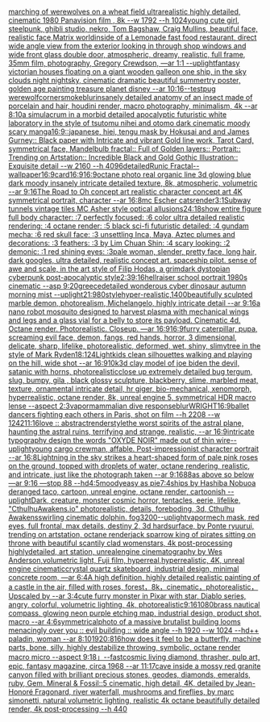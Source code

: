 [marching of werewolves on a wheat field ultrarealistic highly detailed, cinematic 1980  Panavision film , 8k --w 1792 --h 1024](https://www.ebank.nz/aiartgenerator?category=marching%2520of%2520werewolves%2520on%2520a%2520wheat%2520field%2520ultrarealistic%2520highly%2520detailed%2C%2520cinematic%25201980%2520%2520Panavision%2520film%2520%2C%25208k%2520--w%25201792%2520--h%25201024)[young cute girl, steelpunk, ghibli studio, nekro, Tom Bagshaw, Craig Mullins, beautiful face, realistic face,](https://www.ebank.nz/aiartgenerator?category=young%2520cute%2520girl%2C%2520steelpunk%2C%2520ghibli%2520studio%2C%2520nekro%2C%2520Tom%2520Bagshaw%2C%2520Craig%2520Mullins%2C%2520beautiful%2520face%2C%2520realistic%2520face%2C)[Matrix world](https://www.ebank.nz/aiartgenerator?category=Matrix%2520world)[inside of a Lemonade fast food restaurant, direct wide angle view from the exterior looking in through shop windows and wide front glass double door, atmospheric, dreamy, realistic, full frame, 35mm film, photography, Gregory Crewdson, —ar 1:1 --uplight](https://www.ebank.nz/aiartgenerator?category=inside%2520of%2520a%2520Lemonade%2520fast%2520food%2520restaurant%2C%2520direct%2520wide%2520angle%2520view%2520from%2520the%2520exterior%2520looking%2520in%2520through%2520shop%2520windows%2520and%2520wide%2520front%2520glass%2520double%2520door%2C%2520atmospheric%2C%2520dreamy%2C%2520realistic%2C%2520full%2520frame%2C%252035mm%2520film%2C%2520photography%2C%2520Gregory%2520Crewdson%2C%2520%E2%80%94ar%25201%3A1%2520--uplight)[fantasy victorian houses floating on a giant wooden galleon one ship, in the sky clouds night nightsky, cinematic dramatic beautiful summertry poster, golden age painting treasure planet disney --ar 10:16](https://www.ebank.nz/aiartgenerator?category=fantasy%2520victorian%2520houses%2520floating%2520on%2520a%2520giant%2520wooden%2520galleon%2520one%2520ship%2C%2520in%2520the%2520sky%2520clouds%2520night%2520nightsky%2C%2520cinematic%2520dramatic%2520beautiful%2520summertry%2520poster%2C%2520golden%2520age%2520painting%2520treasure%2520planet%2520disney%2520--ar%252010%3A16)[--test](https://www.ebank.nz/aiartgenerator?category=--test)[pug werewolf](https://www.ebank.nz/aiartgenerator?category=pug%2520werewolf)[corner](https://www.ebank.nz/aiartgenerator?category=corner)[smoke](https://www.ebank.nz/aiartgenerator?category=smoke)[blur](https://www.ebank.nz/aiartgenerator?category=blur)[insanely detailed  anatomy  of an insect  made of  porcelain and hair, houdini render, macro photography,  minimalism, 4k --ar 8:10](https://www.ebank.nz/aiartgenerator?category=insanely%2520detailed%2520%2520anatomy%2520%2520of%2520an%2520insect%2520%2520made%2520of%2520%2520porcelain%2520and%2520hair%2C%2520houdini%2520render%2C%2520macro%2520photography%2C%2520%2520minimalism%2C%25204k%2520--ar%25208%3A10)[a simulacrum in a morbid detailed apocalyptic futuristic white laboratory in the style of tsutomu nihei and otomo dark cinematic moody scary manga](https://www.ebank.nz/aiartgenerator?category=a%2520simulacrum%2520in%2520a%2520morbid%2520detailed%2520apocalyptic%2520futuristic%2520white%2520laboratory%2520in%2520the%2520style%2520of%2520tsutomu%2520nihei%2520and%2520otomo%2520dark%2520cinematic%2520moody%2520scary%2520manga)[16:9](https://www.ebank.nz/aiartgenerator?category=16%3A9)[::](https://www.ebank.nz/aiartgenerator?category=%3A%3A)[japanese, hiei, tengu mask by Hokusai and and James Gurney::  Black paper with Intricate and vibrant Gold line work, Tarot Card, symmetrical face, Mandelbulb fractal::  Full of Golden layers::  Portrait:: Trending on Artstation::  Incredible Black and Gold Gothic Illustration::  Exquisite detail  --w 2160  --h 4096](https://www.ebank.nz/aiartgenerator?category=japanese%2C%2520hiei%2C%2520tengu%2520mask%2520by%2520Hokusai%2520and%2520and%2520James%2520Gurney%3A%3A%2520%2520Black%2520paper%2520with%2520Intricate%2520and%2520vibrant%2520Gold%2520line%2520work%2C%2520Tarot%2520Card%2C%2520symmetrical%2520face%2C%2520Mandelbulb%2520fractal%3A%3A%2520%2520Full%2520of%2520Golden%2520layers%3A%3A%2520%2520Portrait%3A%3A%2520Trending%2520on%2520Artstation%3A%3A%2520%2520Incredible%2520Black%2520and%2520Gold%2520Gothic%2520Illustration%3A%3A%2520%2520Exquisite%2520detail%2520%2520--w%25202160%2520%2520--h%25204096)[detailed](https://www.ebank.nz/aiartgenerator?category=detailed)[Runic Fractal](https://www.ebank.nz/aiartgenerator?category=Runic%2520Fractal)[--wallpaper](https://www.ebank.nz/aiartgenerator?category=--wallpaper)[16:9](https://www.ebank.nz/aiartgenerator?category=16%3A9)[card](https://www.ebank.nz/aiartgenerator?category=card)[16:9](https://www.ebank.nz/aiartgenerator?category=16%3A9)[16:9](https://www.ebank.nz/aiartgenerator?category=16%3A9)[octane photo real organic line 3d glowing blue dark moody insanely intricate detailed texture, 8k, atmospheric, volumetric --ar 9:16](https://www.ebank.nz/aiartgenerator?category=octane%2520photo%2520real%2520organic%2520line%25203d%2520glowing%2520blue%2520dark%2520moody%2520insanely%2520intricate%2520detailed%2520texture%2C%25208k%2C%2520atmospheric%2C%2520volumetric%2520--ar%25209%3A16)[The Road to Oh concept art realistic character concept art 4K symmetrical portrait, character --ar 16:8](https://www.ebank.nz/aiartgenerator?category=The%2520Road%2520to%2520Oh%2520concept%2520art%2520realistic%2520character%2520concept%2520art%25204K%2520symmetrical%2520portrait%2C%2520character%2520--ar%252016%3A8)[mc Escher cats](https://www.ebank.nz/aiartgenerator?category=mc%2520Escher%2520cats)[render](https://www.ebank.nz/aiartgenerator?category=render)[3:1](https://www.ebank.nz/aiartgenerator?category=3%3A1)[Subway tunnels vintage tiles MC Asher style optical allusions](https://www.ebank.nz/aiartgenerator?category=Subway%2520tunnels%2520vintage%2520tiles%2520MC%2520Asher%2520style%2520optical%2520allusions)[24:18](https://www.ebank.nz/aiartgenerator?category=24%3A18)[show entire figure full body character: :7 perfectly focused: :6 color ultra detailed realistic rendering: :4 octane render: :5 black sci-fi futuristic detailed: :4 gundam mecha: :6 red skull face: :3 unsettling Inca, Maya, Aztec plumes and decorations: :3 feathers: :3 by Lim Chuan Shin: :4 scary looking: :2 demonic: :1 red shining eyes: :3](https://www.ebank.nz/aiartgenerator?category=show%2520entire%2520figure%2520full%2520body%2520character%3A%2520%3A7%2520perfectly%2520focused%3A%2520%3A6%2520color%2520ultra%2520detailed%2520realistic%2520rendering%3A%2520%3A4%2520octane%2520render%3A%2520%3A5%2520black%2520sci-fi%2520futuristic%2520detailed%3A%2520%3A4%2520gundam%2520mecha%3A%2520%3A6%2520red%2520skull%2520face%3A%2520%3A3%2520unsettling%2520Inca%2C%2520Maya%2C%2520Aztec%2520plumes%2520and%2520decorations%3A%2520%3A3%2520feathers%3A%2520%3A3%2520by%2520Lim%2520Chuan%2520Shin%3A%2520%3A4%2520scary%2520looking%3A%2520%3A2%2520demonic%3A%2520%3A1%2520red%2520shining%2520eyes%3A%2520%3A3)[pale woman, slender, pretty face, long hair, dark googles, ultra detailed, realistic concept art. spaceship pilot. sense of awe and scale, in the art style of Filip Hodas, a grimdark dystopian cyberpunk post-apocalyptic style](https://www.ebank.nz/aiartgenerator?category=pale%2520woman%2C%2520slender%2C%2520pretty%2520face%2C%2520long%2520hair%2C%2520dark%2520googles%2C%2520ultra%2520detailed%2C%2520realistic%2520concept%2520art.%2520spaceship%2520pilot.%2520sense%2520of%2520awe%2520and%2520scale%2C%2520in%2520the%2520art%2520style%2520of%2520Filip%2520Hodas%2C%2520a%2520grimdark%2520dystopian%2520cyberpunk%2520post-apocalyptic%2520style)[2:3](https://www.ebank.nz/aiartgenerator?category=2%3A3)[9:16](https://www.ebank.nz/aiartgenerator?category=9%3A16)[hellraiser school portrait 1980s cinematic --asp 9:20](https://www.ebank.nz/aiartgenerator?category=hellraiser%2520school%2520portrait%25201980s%2520cinematic%2520--asp%25209%3A20)[greece](https://www.ebank.nz/aiartgenerator?category=greece)[detailed wonderous cyber dinosaur autumn morning mist --uplight](https://www.ebank.nz/aiartgenerator?category=detailed%2520wonderous%2520cyber%2520dinosaur%2520autumn%2520morning%2520mist%2520--uplight)[21:9](https://www.ebank.nz/aiartgenerator?category=21%3A9)[80](https://www.ebank.nz/aiartgenerator?category=80)[style](https://www.ebank.nz/aiartgenerator?category=style)[hyper-realistic,](https://www.ebank.nz/aiartgenerator?category=hyper-realistic%2C)[1400](https://www.ebank.nz/aiartgenerator?category=1400)[beautifully sculpted marble demon, photorealism, Michelangelo, highly intricate detail --ar 9:16](https://www.ebank.nz/aiartgenerator?category=beautifully%2520sculpted%2520marble%2520demon%2C%2520photorealism%2C%2520Michelangelo%2C%2520highly%2520intricate%2520detail%2520--ar%25209%3A16)[a nano robot mosquito designed to harvest plasma with mechanical wings and legs and a glass vial for a belly to store its payload. Cinematic 4d. Octane render. Photorealistic. Closeup. —ar 16:9](https://www.ebank.nz/aiartgenerator?category=a%2520nano%2520robot%2520mosquito%2520designed%2520to%2520harvest%2520plasma%2520with%2520mechanical%2520wings%2520and%2520legs%2520and%2520a%2520glass%2520vial%2520for%2520a%2520belly%2520to%2520store%2520its%2520payload.%2520Cinematic%25204d.%2520Octane%2520render.%2520Photorealistic.%2520Closeup.%2520%E2%80%94ar%252016%3A9)[16:9](https://www.ebank.nz/aiartgenerator?category=16%3A9)[furry caterpillar, pupa, screaming evil face, demon, fangs, red hands, horror, 3 dimensional, delicate, sharp, lifelike, photorealistic, deformed, wet, shiny, slimy](https://www.ebank.nz/aiartgenerator?category=furry%2520caterpillar%2C%2520pupa%2C%2520screaming%2520evil%2520face%2C%2520demon%2C%2520fangs%2C%2520red%2520hands%2C%2520horror%2C%25203%2520dimensional%2C%2520delicate%2C%2520sharp%2C%2520lifelike%2C%2520photorealistic%2C%2520deformed%2C%2520wet%2C%2520shiny%2C%2520slimy)[tree in the style of Mark Ryden](https://www.ebank.nz/aiartgenerator?category=tree%2520in%2520the%2520style%2520of%2520Mark%2520Ryden)[18:12](https://www.ebank.nz/aiartgenerator?category=18%3A12)[4](https://www.ebank.nz/aiartgenerator?category=4)[Light](https://www.ebank.nz/aiartgenerator?category=Light)[kids clean silhouettes walking and playing on the hill, wide shot --ar 16:9](https://www.ebank.nz/aiartgenerator?category=kids%2520clean%2520silhouettes%2520walking%2520and%2520playing%2520on%2520the%2520hill%2C%2520wide%2520shot%2520--ar%252016%3A9)[10k](https://www.ebank.nz/aiartgenerator?category=10k)[3d clay model of joe biden the devil, satanic with horns, photorealistic](https://www.ebank.nz/aiartgenerator?category=3d%2520clay%2520model%2520of%2520joe%2520biden%2520the%2520devil%2C%2520satanic%2520with%2520horns%2C%2520photorealistic)[close up extremely detailed bug tergum, slug, bumpy, gila , black glossy sculpture, blackberry, slime, marbled meat, texture, ornamental intricate detail, hr giger, bio-mechanical, xenomorph, hyperrealistic, octane render, 8k, unreal engine 5, symmetrical HDR macro lense --aspect 2:3](https://www.ebank.nz/aiartgenerator?category=close%2520up%2520extremely%2520detailed%2520bug%2520tergum%2C%2520slug%2C%2520bumpy%2C%2520gila%2520%2C%2520black%2520glossy%2520sculpture%2C%2520blackberry%2C%2520slime%2C%2520marbled%2520meat%2C%2520texture%2C%2520ornamental%2520intricate%2520detail%2C%2520hr%2520giger%2C%2520bio-mechanical%2C%2520xenomorph%2C%2520hyperrealistic%2C%2520octane%2520render%2C%25208k%2C%2520unreal%2520engine%25205%2C%2520symmetrical%2520HDR%2520macro%2520lense%2520--aspect%25202%3A3)[vapor](https://www.ebank.nz/aiartgenerator?category=vapor)[mammalian dive response](https://www.ebank.nz/aiartgenerator?category=mammalian%2520dive%2520response)[blur](https://www.ebank.nz/aiartgenerator?category=blur)[WRIGHT](https://www.ebank.nz/aiartgenerator?category=WRIGHT)[16:9](https://www.ebank.nz/aiartgenerator?category=16%3A9)[ballet dancers fighting each others in Paris, shot on film --h 2208 --w 1242](https://www.ebank.nz/aiartgenerator?category=ballet%2520dancers%2520fighting%2520each%2520others%2520in%2520Paris%2C%2520shot%2520on%2520film%2520--h%25202208%2520--w%25201242)[11:16](https://www.ebank.nz/aiartgenerator?category=11%3A16)[love :: abstract](https://www.ebank.nz/aiartgenerator?category=love%2520%3A%3A%2520abstract)[render](https://www.ebank.nz/aiartgenerator?category=render)[](https://www.ebank.nz/aiartgenerator?category=)[style](https://www.ebank.nz/aiartgenerator?category=style)[the worst spirits of the astral plane, haunting the astral ruins, terrifying and strange, realistic, --ar 16:9](https://www.ebank.nz/aiartgenerator?category=the%2520worst%2520spirits%2520of%2520the%2520astral%2520plane%2C%2520haunting%2520the%2520astral%2520ruins%2C%2520terrifying%2520and%2520strange%2C%2520realistic%2C%2520--ar%252016%3A9)[intricate typography design the words "OXYDE NOIR" made out of thin wire](https://www.ebank.nz/aiartgenerator?category=intricate%2520typography%2520design%2520the%2520words%2520%22OXYDE%2520NOIR%22%2520made%2520out%2520of%2520thin%2520wire)[--uplight](https://www.ebank.nz/aiartgenerator?category=--uplight)[young cargo crewman, affable. Post-impressionist character portrait --ar 16:8](https://www.ebank.nz/aiartgenerator?category=young%2520cargo%2520crewman%2C%2520affable.%2520Post-impressionist%2520character%2520portrait%2520--ar%252016%3A8)[Lightning in the sky strikes a heart-shaped form of pale pink roses on the ground, topped with droplets of water, octane rendering, realistic, and intricate, just like the photograph taken --ar 9:16](https://www.ebank.nz/aiartgenerator?category=Lightning%2520in%2520the%2520sky%2520strikes%2520a%2520heart-shaped%2520form%2520of%2520pale%2520pink%2520roses%2520on%2520the%2520ground%2C%2520topped%2520with%2520droplets%2520of%2520water%2C%2520octane%2520rendering%2C%2520realistic%2C%2520and%2520intricate%2C%2520just%2520like%2520the%2520photograph%2520taken%2520--ar%25209%3A16)[88](https://www.ebank.nz/aiartgenerator?category=88)[as above so below —ar 9:16 —stop 88 --hd](https://www.ebank.nz/aiartgenerator?category=as%2520above%2520so%2520below%2520%E2%80%94ar%25209%3A16%2520%E2%80%94stop%252088%2520--hd)[4:5](https://www.ebank.nz/aiartgenerator?category=4%3A5)[moody](https://www.ebank.nz/aiartgenerator?category=moody)[easy as pie](https://www.ebank.nz/aiartgenerator?category=easy%2520as%2520pie)[7:4](https://www.ebank.nz/aiartgenerator?category=7%3A4)[ships by Hashiba Nobuo](https://www.ebank.nz/aiartgenerator?category=ships%2520by%2520Hashiba%2520Nobuo)[a deranged taco, cartoon, unreal engine, octane render, cartoonish --uplight](https://www.ebank.nz/aiartgenerator?category=a%2520deranged%2520taco%2C%2520cartoon%2C%2520unreal%2520engine%2C%2520octane%2520render%2C%2520cartoonish%2520--uplight)[Dark, creature, monster cosmic horror, tentacles, eerie, lifelike, "CthulhuAwakens.io" photorealistic, details, foreboding, 3d, Cthulhu Awakens](https://www.ebank.nz/aiartgenerator?category=Dark%2C%2520creature%2C%2520monster%2520cosmic%2520horror%2C%2520tentacles%2C%2520eerie%2C%2520lifelike%2C%2520%22CthulhuAwakens.io%22%2520photorealistic%2C%2520details%2C%2520foreboding%2C%25203d%2C%2520Cthulhu%2520Awakens)[swirling cinematic dolphin. fog](https://www.ebank.nz/aiartgenerator?category=swirling%2520cinematic%2520dolphin.%2520fog)[3200](https://www.ebank.nz/aiartgenerator?category=3200)[--uplight](https://www.ebank.nz/aiartgenerator?category=--uplight)[vapor](https://www.ebank.nz/aiartgenerator?category=vapor)[mech mask, red eyes, full frontal, max details, destiny 2, 3d hardsurface, by Ponte ryuurui, trending on artstation, octane render](https://www.ebank.nz/aiartgenerator?category=mech%2520mask%2C%2520red%2520eyes%2C%2520full%2520frontal%2C%2520max%2520details%2C%2520destiny%25202%2C%25203d%2520hardsurface%2C%2520by%2520Ponte%2520ryuurui%2C%2520trending%2520on%2520artstation%2C%2520octane%2520render)[jack sparrow king of pirates sitting on throne with beautiful scantily clad women](https://www.ebank.nz/aiartgenerator?category=jack%2520sparrow%2520king%2520of%2520pirates%2520sitting%2520on%2520throne%2520with%2520beautiful%2520scantily%2520clad%2520women)[stars, 4k post-processing highlydetailed, art station, unrealengine cinematography by Wes Anderson,volumetric light, Fuji film, hyperreal,hyperrealistic, 4K, unreal engine cinematic](https://www.ebank.nz/aiartgenerator?category=stars%2C%25204k%2520post-processing%2520highlydetailed%2C%2520art%2520station%2C%2520unrealengine%2520cinematography%2520by%2520Wes%2520Anderson%2Cvolumetric%2520light%2C%2520Fuji%2520film%2C%2520hyperreal%2Chyperrealistic%2C%25204K%2C%2520unreal%2520engine%2520cinematic)[crystal quartz skateboard, industrial design, minimal concrete room, —ar 6:4](https://www.ebank.nz/aiartgenerator?category=crystal%2520quartz%2520skateboard%2C%2520industrial%2520design%2C%2520minimal%2520concrete%2520room%2C%2520%E2%80%94ar%25206%3A4)[A high definition, highly detailed realistic painting of a castle in the air, filled with roses, forest，8k，cinematic，photorealistic，Upscaled by --ar 3:4](https://www.ebank.nz/aiartgenerator?category=A%2520high%2520definition%2C%2520highly%2520detailed%2520realistic%2520painting%2520of%2520a%2520castle%2520in%2520the%2520air%2C%2520filled%2520with%2520roses%2C%2520forest%EF%BC%8C8k%EF%BC%8Ccinematic%EF%BC%8Cphotorealistic%EF%BC%8CUpscaled%2520by%2520--ar%25203%3A4)[cute furry monster in Pixar with star, Diablo series, angry, colorful, volumetric lighting, 4k, photorealistic](https://www.ebank.nz/aiartgenerator?category=cute%2520furry%2520monster%2520in%2520Pixar%2520with%2520star%2C%2520Diablo%2520series%2C%2520angry%2C%2520colorful%2C%2520volumetric%2520lighting%2C%25204k%2C%2520photorealistic)[9:16](https://www.ebank.nz/aiartgenerator?category=9%3A16)[1080](https://www.ebank.nz/aiartgenerator?category=1080)[brass nautical compass, glowing neon purple etching map, industrial design, product shot, macro --ar 4:6](https://www.ebank.nz/aiartgenerator?category=brass%2520nautical%2520compass%2C%2520glowing%2520neon%2520purple%2520etching%2520map%2C%2520industrial%2520design%2C%2520product%2520shot%2C%2520macro%2520--ar%25204%3A6)[symmetrical](https://www.ebank.nz/aiartgenerator?category=symmetrical)[photo of a massive brutalist building looms menacingly over you :: evil building :: wide angle --h 1920 --w 1024 --hd](https://www.ebank.nz/aiartgenerator?category=photo%2520of%2520a%2520massive%2520brutalist%2520building%2520looms%2520menacingly%2520over%2520you%2520%3A%3A%2520evil%2520building%2520%3A%3A%2520wide%2520angle%2520--h%25201920%2520--w%25201024%2520--hd)[++ paladin, woman --ar 8:10](https://www.ebank.nz/aiartgenerator?category=%2B%2B%2520paladin%2C%2520woman%2520--ar%25208%3A10)[1920:816](https://www.ebank.nz/aiartgenerator?category=1920%3A816)[how does it feel to be a butterfly, machine parts, bone, silly, highly destabilize throwing, symbolic, octane render macro micro --aspect 9:18](https://www.ebank.nz/aiartgenerator?category=how%2520does%2520it%2520feel%2520to%2520be%2520a%2520butterfly%2C%2520machine%2520parts%2C%2520bone%2C%2520silly%2C%2520highly%2520destabilize%2520throwing%2C%2520symbolic%2C%2520octane%2520render%2520macro%2520micro%2520--aspect%25209%3A18)[」](https://www.ebank.nz/aiartgenerator?category=%E3%80%8D)[--fast](https://www.ebank.nz/aiartgenerator?category=--fast)[cosmic living diamond, thrasher, pulp art, epic, fantasy magazine, circa 1968 --ar 11:17](https://www.ebank.nz/aiartgenerator?category=cosmic%2520living%2520diamond%2C%2520thrasher%2C%2520pulp%2520art%2C%2520epic%2C%2520fantasy%2520magazine%2C%2520circa%25201968%2520--ar%252011%3A17)[cave inside a mossy red granite canyon filled with brilliant precious stones, geodes, diamonds, emeralds, ruby, Gem, Mineral & Fossil::5 cinematic, high detail, 4K, detailed by Jean-Honoré Fragonard, river waterfall, mushrooms and fireflies, by marc simonetti, natural volumetric lighting, realistic 4k octane beautifully detailed render, 4k post-processing --h 440](https://www.ebank.nz/aiartgenerator?category=cave%2520inside%2520a%2520mossy%2520red%2520granite%2520canyon%2520filled%2520with%2520brilliant%2520precious%2520stones%2C%2520geodes%2C%2520diamonds%2C%2520emeralds%2C%2520ruby%2C%2520Gem%2C%2520Mineral%2520%26%2520Fossil%3A%3A5%2520cinematic%2C%2520high%2520detail%2C%25204K%2C%2520detailed%2520by%2520Jean-Honor%C3%A9%2520Fragonard%2C%2520river%2520waterfall%2C%2520mushrooms%2520and%2520fireflies%2C%2520by%2520marc%2520simonetti%2C%2520natural%2520volumetric%2520lighting%2C%2520realistic%25204k%2520octane%2520beautifully%2520detailed%2520render%2C%25204k%2520post-processing%2520--h%2520440)